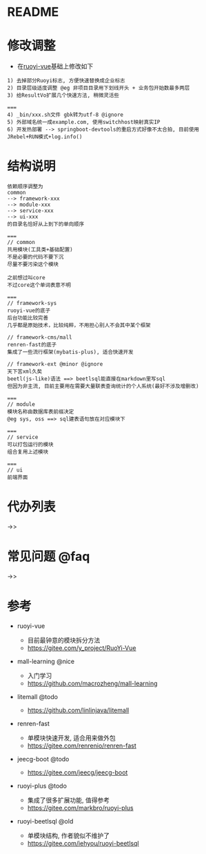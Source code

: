 # README

# 修改调整

- 在[ruoyi-vue](https://gitee.com/y_project/RuoYi-Vue)基础上修改如下

```
1) 去掉部分Ruoyi标志, 方便快速替换成企业标志 
2) 目录层级适度调整 @eg 非项目目录用下划线开头 + 业务包开始数最多两层
3) 给ResultVo扩展几个快速方法, 稍微灵活些

===
4) _bin/xxx.sh文件 gbk转为utf-8 @ignore
5) 外部域名统一成example.com, 使用switchhost映射真实IP
6) 开发热部署 --> springboot-devtools的重启方式好像不太合拍, 目前使用JRebel+RUN模式+log.info()
```

# 结构说明

```
依赖顺序调整为 
common 
--> framework-xxx 
--> module-xxx 
--> service-xxx 
--> ui-xxx 
的目录名恰好从上到下的单向顺序

===
// common
共用模块(工具类+基础配置)
不是必要的代码不要下沉
尽量不要污染这个模块

之前想过叫core
不过core这个单词表意不明

===
// framework-sys
ruoyi-vue的底子
后台功能比较完善
几乎都是原始技术，比较纯粹，不用担心别人不会其中某个框架

// framework-cms/mall
renren-fast的底子
集成了一些流行框架(mybatis-plus), 适合快速开发

// framework-ext @minor @ignore
天下苦xml久矣
beetl(js-like)语法 ==> beetlsql能直接在markdown里写sql 
但因为非主流, 目前主要用在需要大量联表查询统计的个人系统(最好不涉及增删改)

===
// module
模块名称由数据库表前缀决定 
@eg sys, oss ==> sql建表语句放在对应模块下

===
// service
可以打包运行的模块
组合复用上述模块

===
// ui
前端界面
```

# 代办列表

->>

# 常见问题 @faq

->>
     
# 参考

- ruoyi-vue
    - 目前最钟意的模块拆分方法
    - https://gitee.com/y_project/RuoYi-Vue

- mall-learning @nice
    - 入门学习
    - https://github.com/macrozheng/mall-learning

- litemall @todo
    - https://github.com/linlinjava/litemall

- renren-fast
    - 单模块快速开发, 适合用来做外包
    - https://gitee.com/renrenio/renren-fast

- jeecg-boot @todo
    - https://gitee.com/jeecg/jeecg-boot

- ruoyi-plus @todo
    - 集成了很多扩展功能, 值得参考
    - https://gitee.com/markbro/ruoyi-plus

- ruoyi-beetlsql @old
    - 单模块结构, 作者貌似不维护了
    - https://gitee.com/iehyou/ruoyi-beetlsql
